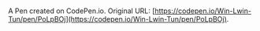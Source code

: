 # 

A Pen created on CodePen.io. Original URL: [https://codepen.io/Win-Lwin-Tun/pen/PoLpBOj](https://codepen.io/Win-Lwin-Tun/pen/PoLpBOj).

